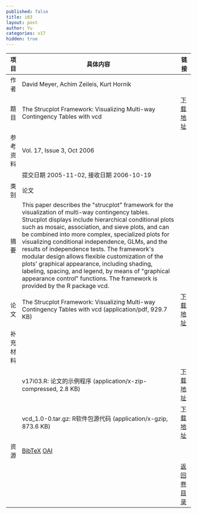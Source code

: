 ```yaml
---
published: false
title: i03
layout: post
author: Yu
categories: v17
hidden: true
---
```


| 项目 | 具体内容 | 链接 |
|---:|---|---|
| 作者 | David Meyer, Achim Zeileis, Kurt Hornik| |
| 题目 |The Strucplot Framework: Visualizing Multi-way Contingency Tables with vcd | [下载地址](http://www.jstatsoft.org/v17/i03/paper) |
| 参考资料 |Vol. 17, Issue 3, Oct 2006 | |
| | 提交日期 2005-11-02, 接收日期 2006-10-19| | 
| 类别 | 论文| |
| 摘要 | This paper describes the "strucplot" framework for the visualization of multi-way contingency tables. Strucplot displays include hierarchical conditional plots such as mosaic, association, and sieve plots, and can be combined into more complex, specialized plots for visualizing conditional independence, GLMs, and the results of independence tests. The framework's modular design allows flexible customization of the plots' graphical appearance, including shading, labeling, spacing, and legend, by means of "graphical appearance control" functions. The framework is provided by the R package vcd.| |
| 论文 | The Strucplot Framework: Visualizing Multi-way Contingency Tables with vcd  (application/pdf, 929.7 KB)| [下载地址](http://www.jstatsoft.org/v17/i03/paper) |
| 补充材料 | | |
| |v17i03.R: 论文的示例程序  (application/x-zip-compressed, 2.8 KB)|  [下载地址](http://www.jstatsoft.org/v17/i03/supp/1) |
| |vcd_1.0-0.tar.gz: R软件包源代码  (application/x-gzip, 873.6 KB)|  [下载地址](http://www.jstatsoft.org/v17/i03/supp/2) |
| 资源 | [BibTeX](http://www.jstatsoft.org/v17/i03/bibtex) [OAI](http://www.jstatsoft.org/oai?verb=GetRecord&identifier=oai.jstatsoft/v17/i03&prefix=oai_dc)| |
| |  | [返回卷目录]({{site.baseurl}}/volume/v17.html) |